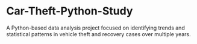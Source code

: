 # Car-Theft-Python-Study
A Python-based data analysis project focused on identifying trends and statistical patterns in vehicle theft and recovery cases over multiple years.
